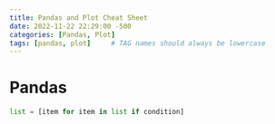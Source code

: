 ```yaml
---
title: Pandas and Plot Cheat Sheet
date: 2022-11-22 22:29:00 -500
categories: [Pandas, Plot]
tags: [pandas, plot]     # TAG names should always be lowercase
---
```


# Pandas

```python
list = [item for item in list if condition]
```